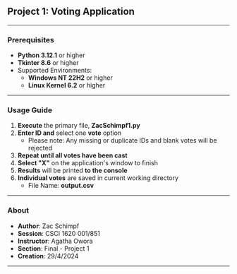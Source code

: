 ## **Project 1: Voting Application** ##
___
### **Prerequisites** ###
- **Python 3.12.1** or higher
- **Tkinter 8.6** or higher
- Supported Environments: 
  - **Windows NT 22H2** or higher
  - **Linux Kernel 6.2** or higher
___
### **Usage Guide** ###
1. **Execute** the primary file, **ZacSchimpf1.py**
2. **Enter ID and** select one **vote** option
    - Please note: Any missing or duplicate IDs and blank votes will be rejected
3. **Repeat until all votes have been cast**
4. **Select "X"** on the application's window to finish
5. **Results** will be printed **to the console**
6. **Individual votes** are saved in current working directory
   - File Name: **output.csv**
___
### **About** ###
- **Author**: Zac Schimpf
- **Session**: CSCI 1620 001/851
- **Instructor**: Agatha Owora
- **Section**: Final - Project 1
- **Creation**: 29/4/2024
___

